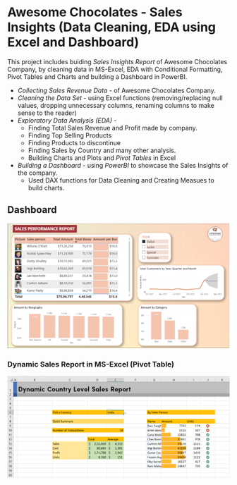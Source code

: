 # Awesome Chocolates - Sales Insights (Data Cleaning, EDA using Excel and Dashboard)

This project includes buiding *Sales Insights Report* of Awesome Chocolates Company, by cleaning data in MS-Excel, EDA with Conditional Formatting, Pivot Tables and Charts and building a Dashboard in PowerBI.

- *Collecting Sales Revenue Data* - of Awesome Chocolates Company.
- *Cleaning the Data Set* - using Excel functions (removing/replacing null values, dropping unnecessary columns, renaming columns to make sense to the reader)
- *Exploratory Data Analysis (EDA)* - 
    - Finding Total Sales Revenue and Profit made by company.
    - Finding Top Selling Products
    - Finding Products to discontinue
    - Finding Sales by Country and many other analysis.
    - Building Charts and Plots and *Pivot Tables* in Excel
- *Building a Dashboard* - using *PowerBI* to showcase the Sales Insights of the company.
    - Used DAX functions for Data Cleaning and Creating Measues to build charts.

## Dashboard
![](Images/Sales_Insights_Dashboard.PNG)

### Dynamic Sales Report in MS-Excel (Pivot Table)
![](Images/Dynamic_Sales_Report.PNG)
